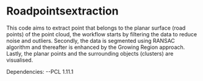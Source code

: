 # Roadpointsextraction
This code aims to extract point that belongs to the planar surface (road points) of the point cloud, the workflow starts by filtering the data to reduce noise and outliers. Secondly, the data is segmented using RANSAC algorithm and thereafter is enhanced by the Growing Region approach. Lastly, the planar points and the surrounding objects (clusters) are visualised.

Dependencies: 
--PCL 1.11.1
